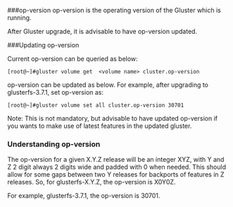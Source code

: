 
###op-version
op-version is the operating version of the Gluster which is running.

After Gluster upgrade, it is advisable to have op-version updated.

###Updating op-version

Current op-version can be queried as below:

    [root@~]#gluster volume get  <volume name> cluster.op-version

op-version can be updated as below.
For example, after upgrading to glusterfs-3.7.1, set op-version as:

    [root@~]#gluster volume set all cluster.op-version 30701

Note: 
This is not mandatory, but advisable to have updated op-version if you wants to make use of latest features in the updated gluster.

### Understanding op-version

The op-version for a given X.Y.Z release will be an integer XYZ, with
Y and Z 2 digit always 2 digits wide and padded with 0 when needed. This
should allow for some gaps between two Y releases for backports of features
in Z releases.
So, for glusterfs-X.Y.Z, the op-version is X0Y0Z.

For example, glusterfs-3.7.1, the op-version is 30701.

